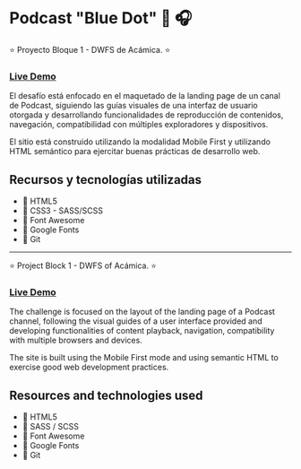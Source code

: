 
# Podcast "Blue Dot" :microphone: :headphones:

:star: Proyecto Bloque 1 - DWFS de Acámica. :star:

### [Live Demo](https://egarzon85.github.io/Proyecto-Podcast/)

El desafío está enfocado en el maquetado de la landing page de un canal de Podcast, siguiendo las guías visuales de una interfaz de usuario otorgada y desarrollando funcionalidades de reproducción de contenidos, navegación, compatibilidad con múltiples exploradores y dispositivos.

El sitio está construido utilizando la modalidad Mobile First y utilizando HTML semántico para ejercitar buenas prácticas de desarrollo web.

## Recursos y tecnologías utilizadas

- :pushpin:   HTML5
- :pushpin:   CSS3 - SASS/SCSS
- :pushpin:   Font Awesome
- :pushpin:   Google Fonts
- :pushpin:   Git

---


:star: Project Block 1 - DWFS of Acámica. :star:

### [Live Demo](https://egarzon85.github.io/Proyecto-Podcast/)

The challenge is focused on the layout of the landing page of a Podcast channel, following the visual guides of a user interface provided and developing functionalities of content playback, navigation, compatibility with multiple browsers and devices.

The site is built using the Mobile First mode and using semantic HTML to exercise good web development practices.

## Resources and technologies used

- :pushpin: HTML5
- :pushpin: SASS / SCSS
- :pushpin: Font Awesome
- :pushpin: Google Fonts
- :pushpin: Git




